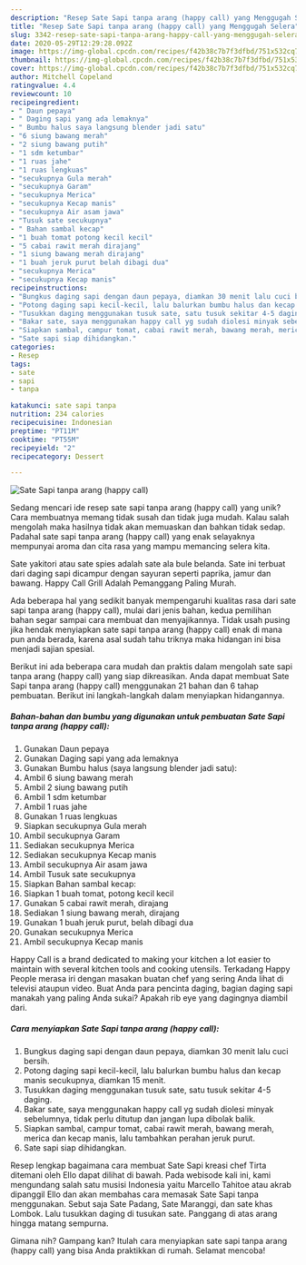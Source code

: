 ```yaml
---
description: "Resep Sate Sapi tanpa arang (happy call) yang Menggugah Selera"
title: "Resep Sate Sapi tanpa arang (happy call) yang Menggugah Selera"
slug: 3342-resep-sate-sapi-tanpa-arang-happy-call-yang-menggugah-selera
date: 2020-05-29T12:29:28.092Z
image: https://img-global.cpcdn.com/recipes/f42b38c7b7f3dfbd/751x532cq70/sate-sapi-tanpa-arang-happy-call-foto-resep-utama.jpg
thumbnail: https://img-global.cpcdn.com/recipes/f42b38c7b7f3dfbd/751x532cq70/sate-sapi-tanpa-arang-happy-call-foto-resep-utama.jpg
cover: https://img-global.cpcdn.com/recipes/f42b38c7b7f3dfbd/751x532cq70/sate-sapi-tanpa-arang-happy-call-foto-resep-utama.jpg
author: Mitchell Copeland
ratingvalue: 4.4
reviewcount: 10
recipeingredient:
- " Daun pepaya"
- " Daging sapi yang ada lemaknya"
- " Bumbu halus saya langsung blender jadi satu"
- "6 siung bawang merah"
- "2 siung bawang putih"
- "1 sdm ketumbar"
- "1 ruas jahe"
- "1 ruas lengkuas"
- "secukupnya Gula merah"
- "secukupnya Garam"
- "secukupnya Merica"
- "secukupnya Kecap manis"
- "secukupnya Air asam jawa"
- "Tusuk sate secukupnya"
- " Bahan sambal kecap"
- "1 buah tomat potong kecil kecil"
- "5 cabai rawit merah dirajang"
- "1 siung bawang merah dirajang"
- "1 buah jeruk purut belah dibagi dua"
- "secukupnya Merica"
- "secukupnya Kecap manis"
recipeinstructions:
- "Bungkus daging sapi dengan daun pepaya, diamkan 30 menit lalu cuci bersih."
- "Potong daging sapi kecil-kecil, lalu balurkan bumbu halus dan kecap manis secukupnya, diamkan 15 menit."
- "Tusukkan daging menggunakan tusuk sate, satu tusuk sekitar 4-5 daging."
- "Bakar sate, saya menggunakan happy call yg sudah diolesi minyak sebelumnya, tidak perlu ditutup dan jangan lupa dibolak balik."
- "Siapkan sambal, campur tomat, cabai rawit merah, bawang merah, merica dan kecap manis, lalu tambahkan perahan jeruk purut."
- "Sate sapi siap dihidangkan."
categories:
- Resep
tags:
- sate
- sapi
- tanpa

katakunci: sate sapi tanpa 
nutrition: 234 calories
recipecuisine: Indonesian
preptime: "PT11M"
cooktime: "PT55M"
recipeyield: "2"
recipecategory: Dessert

---
```



![Sate Sapi tanpa arang (happy call)](https://img-global.cpcdn.com/recipes/f42b38c7b7f3dfbd/751x532cq70/sate-sapi-tanpa-arang-happy-call-foto-resep-utama.jpg)

Sedang mencari ide resep sate sapi tanpa arang (happy call) yang unik? Cara membuatnya memang tidak susah dan tidak juga mudah. Kalau salah mengolah maka hasilnya tidak akan memuaskan dan bahkan tidak sedap. Padahal sate sapi tanpa arang (happy call) yang enak selayaknya mempunyai aroma dan cita rasa yang mampu memancing selera kita.

Sate yakitori atau sate spies adalah sate ala bule belanda. Sate ini terbuat dari daging sapi dicampur dengan sayuran seperti paprika, jamur dan bawang. Happy Call Grill Adalah Pemanggang Paling Murah.

Ada beberapa hal yang sedikit banyak mempengaruhi kualitas rasa dari sate sapi tanpa arang (happy call), mulai dari jenis bahan, kedua pemilihan bahan segar sampai cara membuat dan menyajikannya. Tidak usah pusing jika hendak menyiapkan sate sapi tanpa arang (happy call) enak di mana pun anda berada, karena asal sudah tahu triknya maka hidangan ini bisa menjadi sajian spesial.


Berikut ini ada beberapa cara mudah dan praktis dalam mengolah sate sapi tanpa arang (happy call) yang siap dikreasikan. Anda dapat membuat Sate Sapi tanpa arang (happy call) menggunakan 21 bahan dan 6 tahap pembuatan. Berikut ini langkah-langkah dalam menyiapkan hidangannya.

<!--inarticleads1-->

##### Bahan-bahan dan bumbu yang digunakan untuk pembuatan Sate Sapi tanpa arang (happy call):

1. Gunakan  Daun pepaya
1. Gunakan  Daging sapi yang ada lemaknya
1. Gunakan  Bumbu halus (saya langsung blender jadi satu):
1. Ambil 6 siung bawang merah
1. Ambil 2 siung bawang putih
1. Ambil 1 sdm ketumbar
1. Ambil 1 ruas jahe
1. Gunakan 1 ruas lengkuas
1. Siapkan secukupnya Gula merah
1. Ambil secukupnya Garam
1. Sediakan secukupnya Merica
1. Sediakan secukupnya Kecap manis
1. Ambil secukupnya Air asam jawa
1. Ambil Tusuk sate secukupnya
1. Siapkan  Bahan sambal kecap:
1. Siapkan 1 buah tomat, potong kecil kecil
1. Gunakan 5 cabai rawit merah, dirajang
1. Sediakan 1 siung bawang merah, dirajang
1. Gunakan 1 buah jeruk purut, belah dibagi dua
1. Gunakan secukupnya Merica
1. Ambil secukupnya Kecap manis


Happy Call is a brand dedicated to making your kitchen a lot easier to maintain with several kitchen tools and cooking utensils. Terkadang Happy People merasa iri dengan masakan buatan chef yang sering Anda lihat di televisi ataupun video. Buat Anda para pencinta daging, bagian daging sapi manakah yang paling Anda sukai? Apakah rib eye yang dagingnya diambil dari. 

<!--inarticleads2-->

##### Cara menyiapkan Sate Sapi tanpa arang (happy call):

1. Bungkus daging sapi dengan daun pepaya, diamkan 30 menit lalu cuci bersih.
1. Potong daging sapi kecil-kecil, lalu balurkan bumbu halus dan kecap manis secukupnya, diamkan 15 menit.
1. Tusukkan daging menggunakan tusuk sate, satu tusuk sekitar 4-5 daging.
1. Bakar sate, saya menggunakan happy call yg sudah diolesi minyak sebelumnya, tidak perlu ditutup dan jangan lupa dibolak balik.
1. Siapkan sambal, campur tomat, cabai rawit merah, bawang merah, merica dan kecap manis, lalu tambahkan perahan jeruk purut.
1. Sate sapi siap dihidangkan.


Resep lengkap bagaimana cara membuat Sate Sapi kreasi chef Tirta ditemani oleh Ello dapat dilihat di bawah. Pada webisode kali ini, kami mengundang salah satu musisi Indonesia yaitu Marcello Tahitoe atau akrab dipanggil Ello dan akan membahas cara memasak Sate Sapi tanpa menggunakan. Sebut saja Sate Padang, Sate Maranggi, dan sate khas Lombok. Lalu tusukkan daging di tusukan sate. Panggang di atas arang hingga matang sempurna. 

Gimana nih? Gampang kan? Itulah cara menyiapkan sate sapi tanpa arang (happy call) yang bisa Anda praktikkan di rumah. Selamat mencoba!
